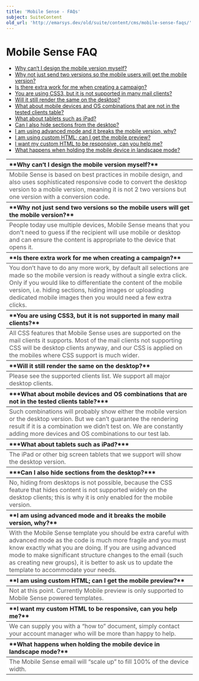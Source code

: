```yaml
---
title: 'Mobile Sense - FAQs'
subject: SuiteContent
old_url: 'http://emarsys.dev/old/suite/content/cms/mobile-sense-faqs/'
---
```


Mobile Sense FAQ
================

- [Why can‘t I design the mobile version myself?](#design)
- [Why not just send two versions so the mobile users will get the mobile version?](#two)
- [Is there extra work for me when creating a campaign?](#extra)
- [You are using CSS3, but it is not supported in many mail clients?](#CSS3)
- [Will it still render the same on the desktop?](#render)
- [What about mobile devices and OS combinations that are not in the tested clients table?](#tested)
- [What about tablets such as iPad?](#tablet)
- [Can I also hide sections from the desktop?](#hide)
- [I am using advanced mode and it breaks the mobile version, why?](#advanced)
- [I am using custom HTML; can I get the mobile preview?](#custom)
- [I want my custom HTML to be responsive, can you help me?](#responsive)
- [What happens when holding the mobile device in landscape mode?](#landscape)<a name="design"></a>
 
<table border="0" cellpadding="1" class="wikitable" style="width: 100%; border-width: 0px; border-style: solid;"><thead><tr><th style="text-align: left;">**Why can‘t I design the mobile version myself?**</th> </tr></thead><tbody><tr><td style="text-align: left; border-color: #fff; background-color: #fff; color: #555555;">Mobile Sense is based on best practices in mobile design, and also uses sophisticated responsive code to convert the desktop version to a mobile version, meaning it is not 2 two versions but one version with a conversion code.<a name="two"></a>

 </td> </tr></tbody><thead><tr><th style="text-align: left;">**Why not just send two versions so the mobile users will get the mobile version?**</th> </tr></thead><tbody><tr><td style="text-align: left; border-color: #fff; background-color: #fff; color: #555555;">People today use multiple devices, Mobile Sense means that you don't need to guess if the recipient will use mobile or desktop and can ensure the content is appropriate to the device that opens it.<a name="extra"></a></td> </tr></tbody><thead><tr><th style="text-align: left;">**Is there extra work for me when creating a campaign?**</th> </tr></thead><tbody><tr><td style="text-align: left; border-color: #fff; background-color: #fff; color: #555555;">You don’t have to do any more work, by default all selections are made so the mobile version is ready without a single extra click. Only if you would like to differentiate the content of the mobile version, i.e. hiding sections, hiding images or uploading dedicated mobile images then you would need a few extra clicks.<a name="CSS3"></a></td> </tr></tbody><thead><tr><th style="text-align: left;">**You are using CSS3, but it is not supported in many mail clients?**</th> </tr></thead><tbody><tr><td style="text-align: left; border-color: #fff; background-color: #fff; color: #555555;">All CSS features that Mobile Sense uses are supported on the mail clients it supports. Most of the mail clients not supporting CSS will be desktop clients anyway, and our CSS is applied on the mobiles where CSS support is much wider.<a name="render"></a>

 </td> </tr></tbody><thead><tr><th style="text-align: left;">**Will it still render the same on the desktop?**</th> </tr></thead><tbody><tr><td style="text-align: left; border-color: #fff; background-color: #fff; color: #555555;">Please see the supported clients list. We support all major desktop clients.<a name="tested"></a></td> </tr></tbody><thead><tr><th style="text-align: left;">***What about mobile devices and OS combinations that are not in the tested clients table?***</th> </tr></thead><tbody><tr><td style="text-align: left; border-color: #fff; background-color: #fff; color: #555555;">Such combinations will probably show either the mobile version or the desktop version. But we can’t guarantee the rendering result if it is a combination we didn’t test on. We are constantly adding more devices and OS combinations to our test lab.<a name="tablet"></a></td> </tr></tbody><thead><tr><th style="text-align: left;">***What about tablets such as iPad?***</th> </tr></thead><tbody><tr><td style="text-align: left; border-color: #fff; background-color: #fff; color: #555555;">The iPad or other big screen tablets that we support will show the desktop version.<a name="hide"></a></td> </tr></tbody><thead><tr><th style="text-align: left;">***Can I also hide sections from the desktop?***</th> </tr></thead><tbody><tr><td style="text-align: left; border-color: #fff; background-color: #fff; color: #555555;">No, hiding from desktops is not possible, because the CSS feature that hides content is not supported widely on the desktop clients; this is why it is only enabled for the mobile version.<a name="advanced"></a>

 </td> </tr></tbody><thead><tr><th style="text-align: left;">**I am using advanced mode and it breaks the mobile version, why?**</th> </tr></thead><tbody><tr><td style="text-align: left; border-color: #fff; background-color: #fff; color: #555555;">With the Mobile Sense template you should be extra careful with advanced mode as the code is much more fragile and you must know exactly what you are doing. If you are using advanced mode to make significant structure changes to the email (such as creating new groups), it is better to ask us to update the template to accommodate your needs.<a name="custom"></a>

 </td> </tr></tbody><thead><tr><th style="text-align: left;">**I am using custom HTML; can I get the mobile preview?**</th> </tr></thead><tbody><tr><td style="text-align: left; border-color: #fff; background-color: #fff; color: #555555;">Not at this point. Currently Mobile preview is only supported to Mobile Sense powered templates.<a name="responsive"></a>

 </td> </tr></tbody><thead><tr><th style="text-align: left;">**I want my custom HTML to be responsive, can you help me?**</th> </tr></thead><tbody><tr><td style="text-align: left; border-color: #fff; background-color: #fff; color: #555555;">We can supply you with a “how to” document, simply contact your account manager who will be more than happy to help.<a name="landscape"></a>

 </td> </tr></tbody><thead><tr><th style="text-align: left;">**What happens when holding the mobile device in landscape mode?**</th> </tr></thead><tbody><tr><td style="text-align: left; border-color: #fff; background-color: #fff; color: #555555;">The Mobile Sense email will “scale up” to fill 100% of the device width.

 </td></tr></tbody></table>